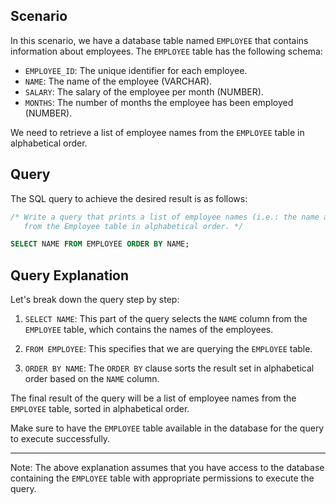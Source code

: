 ## Scenario
In this scenario, we have a database table named `EMPLOYEE` that contains information about employees. The `EMPLOYEE` table has the following schema:

- `EMPLOYEE_ID`: The unique identifier for each employee.
- `NAME`: The name of the employee (VARCHAR).
- `SALARY`: The salary of the employee per month (NUMBER).
- `MONTHS`: The number of months the employee has been employed (NUMBER).

We need to retrieve a list of employee names from the `EMPLOYEE` table in alphabetical order.

## Query
The SQL query to achieve the desired result is as follows:

```sql
/* Write a query that prints a list of employee names (i.e.: the name attribute)
   from the Employee table in alphabetical order. */

SELECT NAME FROM EMPLOYEE ORDER BY NAME;
```

## Query Explanation
Let's break down the query step by step:

1. `SELECT NAME`: This part of the query selects the `NAME` column from the `EMPLOYEE` table, which contains the names of the employees.

2. `FROM EMPLOYEE`: This specifies that we are querying the `EMPLOYEE` table.

3. `ORDER BY NAME`: The `ORDER BY` clause sorts the result set in alphabetical order based on the `NAME` column.

The final result of the query will be a list of employee names from the `EMPLOYEE` table, sorted in alphabetical order.

Make sure to have the `EMPLOYEE` table available in the database for the query to execute successfully.

---

Note: The above explanation assumes that you have access to the database containing the `EMPLOYEE` table with appropriate permissions to execute the query.